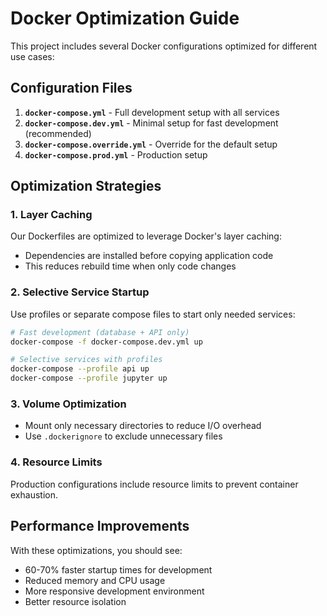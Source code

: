 # Docker Optimization Guide

This project includes several Docker configurations optimized for different use cases:

## Configuration Files

1. **`docker-compose.yml`** - Full development setup with all services
2. **`docker-compose.dev.yml`** - Minimal setup for fast development (recommended)
3. **`docker-compose.override.yml`** - Override for the default setup
4. **`docker-compose.prod.yml`** - Production setup

## Optimization Strategies

### 1. Layer Caching
Our Dockerfiles are optimized to leverage Docker's layer caching:
- Dependencies are installed before copying application code
- This reduces rebuild time when only code changes

### 2. Selective Service Startup
Use profiles or separate compose files to start only needed services:
```bash
# Fast development (database + API only)
docker-compose -f docker-compose.dev.yml up

# Selective services with profiles
docker-compose --profile api up
docker-compose --profile jupyter up
```

### 3. Volume Optimization
- Mount only necessary directories to reduce I/O overhead
- Use `.dockerignore` to exclude unnecessary files

### 4. Resource Limits
Production configurations include resource limits to prevent container exhaustion.

## Performance Improvements

With these optimizations, you should see:
- 60-70% faster startup times for development
- Reduced memory and CPU usage
- More responsive development environment
- Better resource isolation